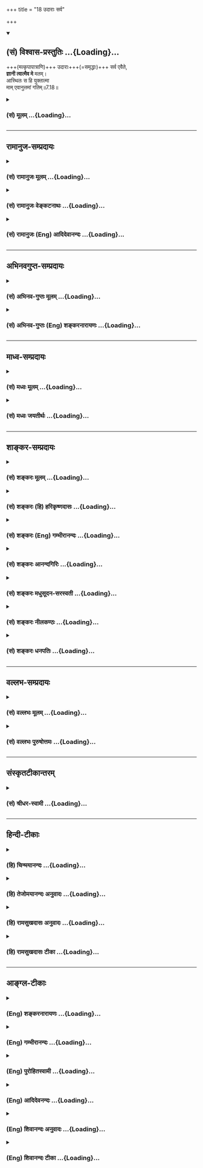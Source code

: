 +++
title = "18 उदाराः सर्व"

+++
<div class="js_include" newlevelforh1="2" title="(सं) विश्वास-प्रस्तुतिः" unfilled url="/purANam_vaiShNavam/mahAbhAratam/06-bhIShma-parva/03-bhagavad-gItA-parva/saMskRtam/vishvAsa-prastutiH/07_jnAna-vijnAna-yogaH/18_udArAH_sarva.md">
<details open><summary><h2>(सं) विश्वास-प्रस्तुतिः ...{Loading}...</h2></summary>

+++(मत्कृपापात्राणि)+++ उदाराः+++(=समृद्धाः)+++ सर्व एवैते,  
**ज्ञानी त्वात्मैव मे** मतम्।  
आस्थितः स हि युक्तात्मा  
माम् एवानुत्तमां गतिम्॥7.18॥
</details>
</div>
<div class="js_include collapsed" newlevelforh1="3" title="(सं) मूलम्" unfilled url="/purANam_vaiShNavam/mahAbhAratam/06-bhIShma-parva/03-bhagavad-gItA-parva/saMskRtam/mUlam/07_jnAna-vijnAna-yogaH/18_udArAH_sarva.md">
<details><summary><h3>(सं) मूलम् ...{Loading}...</h3></summary>

उदाराः सर्व एवैते ज्ञानी त्वात्मैव मे मतम्।  
आस्थितः स हि युक्तात्मा मामेवानुत्तमां गतिम्।।7.18।।
</details>
</div>


_________________
## रामानुज-सम्प्रदायः
<div class="js_include collapsed" newlevelforh1="3" title="(सं) रामानुजः मूलम्" unfilled url="/purANam_vaiShNavam/mahAbhAratam/06-bhIShma-parva/03-bhagavad-gItA-parva/saMskRtam/rAmAnujaH/mUlam/07_jnAna-vijnAna-yogaH/18_udArAH_sarva.md">
<details><summary><h3>(सं) रामानुजः मूलम् ...{Loading}...</h3></summary>

।।7.18।।**सर्वे एव एते** माम् एव उपासते इति **उदाराः** वदान्याः ये मत्तो
यत् किञ्चिद् अपि गृह्णन्ति ते हि मम सर्वस्वदायिनः। **ज्ञानी तु आत्मा एव
मे मतं** तदायत्तात्मधारणः अहम् इति मन्ये। कस्माद् एवं यस्माद् अयं मया
विना आत्मधारणासंभावनया **माम् एव** अनुत्तमं प्राप्यम् आस्थितः अतः तेन
विना मम अपि आत्मधारणं न संभवति ततो मम अपि आत्मा **हि सः। न
अल्पसंख्यासंख्यातानां पुण्यजन्मनां फलम् इदं
यन्मच्छेषतैकरसात्मयाथात्म्यज्ञानपूर्वकं मत्प्रपदनम् अपि तु**

</details>
</div>
<div class="js_include collapsed" newlevelforh1="3" title="(सं) रामानुजः वेङ्कटनाथः" unfilled url="/purANam_vaiShNavam/mahAbhAratam/06-bhIShma-parva/03-bhagavad-gItA-parva/saMskRtam/rAmAnujaH/venkaTanAthaH/07_jnAna-vijnAna-yogaH/18_udArAH_sarva.md">
<details><summary><h3>(सं) रामानुजः वेङ्कटनाथः ...{Loading}...</h3></summary>

  
  
।।7.18।। तेषाम् 7।17 इति श्लोकस्यार्थ एवउदाराः इत्यनेनापि दृढीक्रियते।
ज्ञानिनोऽत्यर्थप्रियत्ववचनादन्येषामपि किञ्चित्प्रियत्वं फलितम्
तदेवउदाराः सर्वे इति पादेन विशदीकृतम्। तदेकोपायत्वस्य
साधारण्यंमामेवोपासत इत्यनेन दर्शितम्। उदारशब्दस्यात्र
मन्दप्रयोजनोत्कर्षमात्रपरत्वव्युदासाय प्रसिद्ध्यनुरोधेनाह वदान्या इति।
अर्थित्वेनावस्थितानां कथं वदान्यत्वं इत्यत्राह ये मत्त इति।
सकलफलप्रदत्वलक्षणं परमौदार्यमेव हि मम सर्वस्वम् तच्च
प्रतिग्रहीतृसापेक्षं तदभावे कथं स्यादित्युक्तं भवति। मतम् इति
नपुंसकत्वान्न ज्ञानीत्यनेनान्वयःमतः इति परोक्तपाठस्त्वप्रसिद्धः
तस्मादितिशब्दोऽध्याहृतः। अयमर्थः त्रय्यन्तसिद्धान्तो भवतु वा मा वा
कृष्णसिद्धान्तस्त्वयमिति भावः। आत्मशब्दस्यात्र बहुप्रमाणविरुद्धत्वान्न
तादात्म्यादिविषयत्वम् तथा सति व्यतिरेकनिर्देशबाधश्च। अतस्तदभिप्रेतमाह
तदायत्तेति। शरीरं प्रति धारको ह्यात्मा। प्रियत्वातिशयप्रतिपादनाय
सावधारणोऽयमात्मत्वारोपः। अस्मिन्नभिमानमात्रसारे भवत्सिद्धान्ते किं
प्रमाणमभिमतं इत्याकाङ्क्षायाम्आस्थितः इत्यादिकमुच्यत इत्याह
कस्मादेवमिति। हिर्हेतौ। युक्तात्मा इत्याशंसायां क्तः
परमात्मयोगाशंसाविशिष्ट एव आत्मा यस्य सोऽत्र युक्तात्मा
तदेतदभिप्रेत्योक्तं मया विनाऽऽत्मधारणासम्भावनयेति। मदनुसन्धानाभावे सति
अर्थान्तरानुसन्धानप्रवृत्तेरसमर्थस्वभावतयेत्यर्थः। मामेवेति
अयुक्तदशायामसत्त्वमेव हि स्यादिति भावः। मामेव उपायभूतमेव न तु
फलान्तरलवमित्यर्थः। प्राप्यमिति गतिशब्दोऽत्र गन्तव्यपरः। अस्त्वेवं
तदायत्तधारणो यथाप्रमाणं ज्ञानी ततः किमायातं भगवतस्तदायत्तधारणत्वस्य
इत्यत्राहअतस्तेन विनेति। सहृदयानां मदभिप्रायविदां
चैतद्व्यक्तमित्यभिप्रायः। तथा हिन तस्यान्यः प्रियतरः
प्रतिबुद्धैर्महात्मभिः। विद्यते त्रिषु लोकेषु ततोऽस्म्येकान्तितां गतः।
नारदैतद्धि ते सत्यं वचनं समुदाहृतम्। नास्य भक्तैः प्रियतरो लोके कश्चन
विद्यते इति। ततो ममात्मा हि स इति आधारत्वादिविशेषो ह्यात्मलक्षणमिति भावः।
ऐश्वर्यादिकामाः सर्व एव मत्स्वरूपस्यातिशयहेतवः। ज्ञानी तु मम
स्वरूपसत्ताहेतुरिति स्वभक्तस्तुतिपरः श्लोकः।  
  

</details>
</div>
<div class="js_include collapsed" newlevelforh1="3" title="(सं) रामानुजः (Eng) आदिदेवानन्दः" unfilled url="/purANam_vaiShNavam/mahAbhAratam/06-bhIShma-parva/03-bhagavad-gItA-parva/saMskRtam/rAmAnujaH/english/AdidevAnandaH/07_jnAna-vijnAna-yogaH/18_udArAH_sarva.md">
<details><summary><h3>(सं) रामानुजः (Eng) आदिदेवानन्दः ...{Loading}...</h3></summary>

7.18 Because they worship Me alone, all these are generous i.e.,
benefactors. For, those who receive from Me anything, however small they are, I consider them as contributing everything to Me (and thus as benefactors). But I deem the man of knowledge to be My very self. I consider Myself as depending on him for My support. Why is it so;
Because this person considers Me to be the highest and finds it impossible to support himself without Me; I also find it impossible to be without him. Thus, verily, he is My self. The attainment of this state of mind reires innumerable auspicious births. It is attained after gaining the knowledge of the real nature of the self and the self feels that Its happiness consists in being a dependant (Sesa) of Myself.

</details>
</div>


_________________
## अभिनवगुप्त-सम्प्रदायः
<div class="js_include collapsed" newlevelforh1="3" title="(सं) अभिनव-गुप्तः मूलम्" unfilled url="/purANam_vaiShNavam/mahAbhAratam/06-bhIShma-parva/03-bhagavad-gItA-parva/saMskRtam/abhinava-guptaH/mUlam/07_jnAna-vijnAna-yogaH/18_udArAH_sarva.md">
<details><summary><h3>(सं) अभिनव-गुप्तः मूलम् ...{Loading}...</h3></summary>

।।7.16 7.19।। चतुर्विधा इत्यादि सुदुर्लभ इत्यन्तम्। ये तु मां भजन्ते ते
सुकृतिनः। ते च चत्वारः। सर्वे चैते उदाराः। यतः अन्ये कृपणबुद्धयः
आर्त्तिनिवारणम् अर्थादि च तुल्यपाणिपादोदरशरीरसत्त्वेभ्योऽधिकतरं वा
आत्मन्यूनेभ्यो मार्गयन्ते। ज्ञान्यपेक्षया तु ते न्यूनसत्त्वाः यतः तेषां
तावत्यपि भेदोऽस्ति भगवतः इदमहमभिलष्यामि इति भेदस्य स्फुटप्रतिभासात्।
ज्ञानी तु मामेवाभेदतया अवलम्बते इति +++(S omits इति)+++ ततोऽहमभिन्न एव। तस्य च
अहमेव प्रियः न तु फलम्। अत एव स वासुदेव एव सर्वम् इत्येव +++(S वासुदेवः
सर्वमेवम्)+++ दृढप्रतिपत्तिपवित्रीकृतहृदयः।

</details>
</div>
<div class="js_include collapsed" newlevelforh1="3" title="(सं) अभिनव-गुप्तः (Eng) शङ्करनारायणः" unfilled url="/purANam_vaiShNavam/mahAbhAratam/06-bhIShma-parva/03-bhagavad-gItA-parva/saMskRtam/abhinava-guptaH/english/shankaranArAyaNaH/07_jnAna-vijnAna-yogaH/18_udArAH_sarva.md">
<details><summary><h3>(सं) अभिनव-गुप्तः (Eng) शङ्करनारायणः ...{Loading}...</h3></summary>

7.18 See Comment under 7.19

</details>
</div>


_________________
## माध्व-सम्प्रदायः
<div class="js_include collapsed" newlevelforh1="3" title="(सं) मध्वः मूलम्" unfilled url="/purANam_vaiShNavam/mahAbhAratam/06-bhIShma-parva/03-bhagavad-gItA-parva/saMskRtam/madhvaH/mUlam/07_jnAna-vijnAna-yogaH/18_udArAH_sarva.md">
<details><summary><h3>(सं) मध्वः मूलम् ...{Loading}...</h3></summary>

।।7.18।। Sri Madhvacharya did not comment on this sloka.

</details>
</div>
<div class="js_include collapsed" newlevelforh1="3" title="(सं) मध्वः जयतीर्थः" unfilled url="/purANam_vaiShNavam/mahAbhAratam/06-bhIShma-parva/03-bhagavad-gItA-parva/saMskRtam/madhvaH/jayatIrthaH/07_jnAna-vijnAna-yogaH/18_udArAH_sarva.md">
<details><summary><h3>(सं) मध्वः जयतीर्थः ...{Loading}...</h3></summary>

।।7.18।। Sri Jayatirtha did not comment on this sloka.

</details>
</div>


_________________
## शाङ्कर-सम्प्रदायः
<div class="js_include collapsed" newlevelforh1="3" title="(सं) शङ्करः मूलम्" unfilled url="/purANam_vaiShNavam/mahAbhAratam/06-bhIShma-parva/03-bhagavad-gItA-parva/saMskRtam/shankaraH/mUlam/07_jnAna-vijnAna-yogaH/18_udArAH_sarva.md">
<details><summary><h3>(सं) शङ्करः मूलम् ...{Loading}...</h3></summary>

।।7.18।। **उदाराः** उत्कृष्टाः **सर्व एव एते** त्रयोऽपि मम प्रिया
एवेत्यर्थः। न हि कश्चित् मद्भक्तः मम वासुदेवस्य अप्रियः भवति। ज्ञानी तु
अत्यर्थं प्रियो भवतीति विशेषः। तत् कस्मात् इत्यत आह **ज्ञानी तु आत्मैव**
न अन्यो मत्तः इति **मे** मम **मतं** निश्चयः। **आस्थितः** आरोढुं
प्रवृत्तः **सः** ज्ञानी **हि** यस्मात् अहमेव भगवान् वासुदेवः न
अन्योऽस्मि इत्येवं **युक्तात्मा** समाहितचित्तः सन् **मामेव** परं ब्रह्म
गन्तव्यम् **अनुत्तमां गतिं** गन्तुं प्रवृत्त इत्यर्थः।। ज्ञानी पुनरपि
स्तूयते

</details>
</div>
<div class="js_include collapsed" newlevelforh1="3" title="(सं) शङ्करः (हि) हरिकृष्णदासः" unfilled url="/purANam_vaiShNavam/mahAbhAratam/06-bhIShma-parva/03-bhagavad-gItA-parva/saMskRtam/shankaraH/hindI/harikRShNadAsaH/07_jnAna-vijnAna-yogaH/18_udArAH_sarva.md">
<details><summary><h3>(सं) शङ्करः (हि) हरिकृष्णदासः ...{Loading}...</h3></summary>

।।7.18।। तो फिर क्या आर्त आदि तीन प्रकारके भक्त आप वासुदेवके प्रिय नहीं
हैं यह बात नहीं तो क्या बात है  
  
ये सभी भक्त उदार हैं श्रेष्ठ हैं। अर्थात् वे तीनों भी मेरे प्रिय ही हैं।
क्योंकि मुझ वासुदेवको अपना कोई भी भक्त अप्रिय नहीं होता परंतु ज्ञानी
मुझे अत्यन्त प्रिय होता है इतनी विशेषता है। ऐसा क्यों है सो कहते हैं
ज्ञानी तो मेरा स्वरूप ही है वह मुझसे अन्य नहीं है यह मेरा निश्चय है
क्योंकि वह योगारूढ़ होनेके लिये प्रवृत्त हुआ ज्ञानी स्वयं मैं ही भगवान्
वासुदेव हूँ दूसरा नहीं ऐसा युक्तात्मा समाहितचित्त होकर मुझ परम
प्राप्तव्य गतिस्वरूप परब्रह्ममें ही आनेके लिये प्रवृत्त है।

</details>
</div>
<div class="js_include collapsed" newlevelforh1="3" title="(सं) शङ्करः (Eng) गम्भीरानन्दः" unfilled url="/purANam_vaiShNavam/mahAbhAratam/06-bhIShma-parva/03-bhagavad-gItA-parva/saMskRtam/shankaraH/english/gambhIrAnandaH/07_jnAna-vijnAna-yogaH/18_udArAH_sarva.md">
<details><summary><h3>(सं) शङ्करः (Eng) गम्भीरानन्दः ...{Loading}...</h3></summary>

7.18 Sarve, ete, all of these three, without exception; are eva, indeed,
udarah, noble, i.e.; they are verily dear to Me. For, no devotee of Mine
can become disagreeable to Me who am Vasudeva. But the man of Knowledge
becomes very much dear. This is the difference. Why is this so; In
answer the Lord says: Tu but; jnani, the man of Knowledge; is atma eva,
the very Self, not different from Me. This is me, My; matam, opinion,
conviction. Hi, for; yuktatma, with a steadfast mind-having his mind
absorbed in the idea, 'I am verily Vasudeva, the Lord, and none else',
that man of Knowledge asthitah, is set on the path leading to, he is
engaged in ascending to, going to; mam eva, Me alone, to the supreme
Brahman; who am the anuttamam gatim, super-excellent Goal to be reached.
The man of Knowledge is being eulogized again:

</details>
</div>
<div class="js_include collapsed" newlevelforh1="3" title="(सं) शङ्करः आनन्दगिरिः" unfilled url="/purANam_vaiShNavam/mahAbhAratam/06-bhIShma-parva/03-bhagavad-gItA-parva/saMskRtam/shankaraH/AnandagiriH/07_jnAna-vijnAna-yogaH/18_udArAH_sarva.md">
<details><summary><h3>(सं) शङ्करः आनन्दगिरिः ...{Loading}...</h3></summary>

।।7.18।। ज्ञानी चेदत्यर्थमीश्वरस्य प्रियो भवति तर्हि
विशेषणसामर्थ्यादितरेषामप्रियत्वं प्राप्तमिति शङ्कते **न तर्हीति।** तेषां
भगवन्तं प्रति प्रियत्वमत्र विवक्षितमित्याह **नेति।** अत्यर्थमिति
विशेषणस्य तर्हि किं प्रयोजनमिति पृच्छति **किं तर्हीति।** सर्वेषां
भगवदभिमुखत्वादुत्कर्षेऽपि ज्ञानिनि तदतिरेकमङ्गीकृत्य विशेषणमित्याह
**उदारा इति।** किं तत्र प्रमाणमित्याशङ्क्येश्वरज्ञानमित्याह **मे
मतमिति।** ज्ञानी त्वात्मैवेत्यत्र हेतुमाह **आस्थित इति।** सर्वशब्दस्य
ज्ञानिव्यतिरिक्तविषयत्वमाह **त्रयोऽपीति।** ज्ञानिव्यतिरिक्तानां
भगवदभिमुखत्वेऽपि ज्ञानाभावापराधान्न भगवत्प्रीतिविषयतेत्याशङ्क्याह
**नहीति।** कस्तर्हि ज्ञानवति विशेषस्तत्राह **ज्ञानी त्विति।** तमेव
विशेषं प्रश्नपूर्वकं प्रकटयति **तत्कस्मादित्यादिना।** सर्वमात्मानं
पश्यतोऽपि तस्य तव कथं यथोक्तो निश्चयः स्यादित्याशङ्क्यास्थित
इत्येतद्व्याकरोति **आरोढुमिति।** आरोहे हेतुं सूचयति **स ज्ञानीति।**
आरोढुं प्रवृत्तत्वमेव स्फुटयति **मामेवेति।**

</details>
</div>
<div class="js_include collapsed" newlevelforh1="3" title="(सं) शङ्करः मधुसूदन-सरस्वती" unfilled url="/purANam_vaiShNavam/mahAbhAratam/06-bhIShma-parva/03-bhagavad-gItA-parva/saMskRtam/shankaraH/madhusUdana-sarasvatI/07_jnAna-vijnAna-yogaH/18_udArAH_sarva.md">
<details><summary><h3>(सं) शङ्करः मधुसूदन-सरस्वती ...{Loading}...</h3></summary>

।।7.18।। तत्किमार्तादयस्तव न प्रियाः न अत्यर्थमिति विशेषणादित्याह एते
आर्तादयः सकामा अपि मद्भक्ताः सर्वे त्रयोऽप्युदारा एव उत्कृष्टा एव
पूर्वजन्मार्जितानेकसुकृतराशित्वात्। अन्यथा हि मां न भजेयुरेव। आर्तस्य
जिज्ञासोरर्थार्थिनश्च मद्विमुखस्य क्षुद्रदेवताभक्तस्यापि बहुलमुपलम्भात्।
अतो मम प्रिया एव ते। नहि ज्ञानवानज्ञो वा कश्चिदपि भक्तो ममाप्रियो भवति
किंतु यस्य यादृशी मयि प्रीतिर्ममापि तत्र तादृशी प्रीतिरिति
स्वभावसिद्धमेवैतत्। तत्र सकामानां त्रयाणां काम्यमानमपि प्रियमहमपि
प्रियः। ज्ञानिनस्तु प्रियान्तरशून्यस्याहमेव निरतिशयप्रीतिविषयः। अतः
सोऽपि मम निरतिशयप्रीतिविषय इति विशेषः। अन्यथा हि मम कृतज्ञता न स्यात्
कृतघ्नता च स्यात्। अतएवात्यर्थमिति विशेषणमुपात्तं प्राक्। तथा हियदेव
विद्यया करोति श्रद्धयोपनिषदा तदेव वीर्यवत्तरं भवति इत्यत्र तरबर्थस्य
विवक्षितत्वाद्विद्यादिव्यतिरेकेण कृतमपि कर्म वीर्यवद्भवत्येव तथात्यर्थं
ज्ञानी भक्तो मम प्रिय इत्युक्तेर्योज्ञानव्यतिरेकेण भक्तः सोऽपि प्रिय इति
पर्यवस्यत्येव अत्यर्थमिति विशेषणस्य विवक्षितत्वात्। उक्तंहिये यथा मां
प्रपद्यन्ते तांस्तथैव भजाम्यहम् इति। अतो मामात्मत्वेन ज्ञानवाञ्ज्ञानी
आत्मैव न मत्तो भिन्नः किं त्वहमेव स इति मम मतं निश्चयः। तुशब्दः
सकामभेददर्शित्रितयापेक्षया निष्कामत्वभेदादर्शित्वविशेषद्योतनार्थः। हि
यस्मात्स ज्ञानी युक्तात्मा सदा मयि समाहितचित्तः सन् मां
भगवन्तमनन्तमानन्दघनमात्मानमेवानुत्तमां सर्वोत्कृष्टां गतिं गन्तव्यं परमं
फलमास्थितोऽङ्गीकृतवान् नतु मद्भिन्नं किमपि फलं स मन्यत इत्यर्थः।

</details>
</div>
<div class="js_include collapsed" newlevelforh1="3" title="(सं) शङ्करः नीलकण्ठः" unfilled url="/purANam_vaiShNavam/mahAbhAratam/06-bhIShma-parva/03-bhagavad-gItA-parva/saMskRtam/shankaraH/nIlakaNThaH/07_jnAna-vijnAna-yogaH/18_udArAH_sarva.md">
<details><summary><h3>(सं) शङ्करः नीलकण्ठः ...{Loading}...</h3></summary>

।।7.18।।**उदारा इति।** सर्वेऽप्येते उदारा उत्कृष्टा एव। ज्ञानी तु
ममात्मैवेति मम मतं निश्चितम्। हि यतः स युक्तात्मा अहमेव भगवान्वासुदेव
इत्यभेदेन मयि समाहितचित्तो मामेवानुत्तमां श्रेष्ठां गतिमास्थितो नतु
मत्तोऽन्यदारोग्यादिकं कामयमानो मद्भक्तिं करोति। किंतर्हि
मत्प्राप्त्यर्थमेव मां भजत इत्यर्थः।

</details>
</div>
<div class="js_include collapsed" newlevelforh1="3" title="(सं) शङ्करः धनपतिः" unfilled url="/purANam_vaiShNavam/mahAbhAratam/06-bhIShma-parva/03-bhagavad-gItA-parva/saMskRtam/shankaraH/dhanapatiH/07_jnAna-vijnAna-yogaH/18_udArAH_sarva.md">
<details><summary><h3>(सं) शङ्करः धनपतिः ...{Loading}...</h3></summary>

।।7.18।। तर्हि किमार्तादयस्तवाप्रियाः न आत्मत्वेनात्यर्थमिति
विशेषणादित्याह उदारा इति। उदाराः सर्व एते त्रयोऽप्यन्यभ्य आर्तादिभ्यः।
आर्त्यादिनिवृत्त्यर्थमितरदेवतादिभक्तेभ्य उत्कृष्टाः मम प्रिया
एवेत्यर्थः। नहि कश्चिदार्तो वा जिज्ञासुर्वाऽर्थार्थी आर्तादिभ्यः।
आर्त्यादिनिवृत्त्यर्थमितरदेवतादिभक्तेभ्य उत्कृष्टाः मम प्रिया
एवेत्यर्थः। नहि कश्चिदार्थो वा जिज्ञासुर्वाऽर्थार्थी वा मद्भक्तो मम
वासुदेवस्याप्रियो भवति। परंतुये यथा मां प्रपद्यन्ते तांस्तथैव भजाभ्यहम्
इत्युक्तत्वात् यो यदर्थ मां भजति तमहमपि तत्फलदानेन भजामि। यस्तु निष्कामी
प्रेमातिशयेन मां भजति तमहमपि तथैव भजाम्यतो ज्ञानी इत्यर्थं प्रियो भवतीति
विशेषः। तत्कुत इति तत्राह। ज्ञानी तु ममात्मैव नान्यो यत इति मे मतं
निश्चयः। ब्रह्म वेद ब्रह्मैव भवति इति श्रुतेः। तुशब्दस्तेभ्यो
विशेषद्योतनार्थः। ज्ञानी त्वात्मैवेत्यत्र हेतुमाह आस्थित इति। हि
यस्मात्स ज्ञानी अहमेव भगवान्वासुदेवो नान्योऽहमस्मीत्येवं युक्तः समाहित
आत्मा चित्तं यस्य सः मामेव परं ब्रह्मानुत्तमां गतिं निरतिशयं गन्तव्यं
गन्तुं प्रवृत्त इत्यर्थः।

</details>
</div>


_________________
## वल्लभ-सम्प्रदायः
<div class="js_include collapsed" newlevelforh1="3" title="(सं) वल्लभः मूलम्" unfilled url="/purANam_vaiShNavam/mahAbhAratam/06-bhIShma-parva/03-bhagavad-gItA-parva/saMskRtam/vallabhaH/mUlam/07_jnAna-vijnAna-yogaH/18_udArAH_sarva.md">
<details><summary><h3>(सं) वल्लभः मूलम् ...{Loading}...</h3></summary>

।।7.18।। तर्हि किमितरे त्वद्भक्तास्त्रिविधाः संसृताः इति नहि नहीत्याह
उदाराः सर्व इति। एते मद्भक्ताः सर्व एवोदारा देवान्तरोपासकेभ्यो महान्तो
वदान्याश्च मत्तो यत्किञ्चित् गृह्णन्ति मम सर्वसमर्पकाः प्रथमं अन्यथा
फलसिद्धिर्न स्यात्। परं व्यावहारिकरीत्या तद्भजनं प्राकृतमिति न तत्र
प्रियत्वमुक्तम्। संसृतिरपि प्राकृतानामिव न भविष्यति यथा कथञ्चिद्भजनात्।
उक्तं च भागवते 1।5।17त्यक्त्वा स्वधम चरणाम्बुजं इत्युपक्रम्ययत्र क्व
वाऽभद्रमभूदमुष्य किं को वाऽर्थ आप्तो भजतां स्वधर्मतः इत्यादिनाकामं
क्रोधं भयंस्नेहमैक्यं सौहृदमेव च। नित्यं हरौ विदधते यान्ति तन्मयतां हि
ते भाग.10।29।15 इति चान्ते तन्मयत्वफलमननादुदारास्ते।
यथाकथञ्चित्कार्यापेक्षयापि भगवत्सम्बन्धिभावे प्रवृत्तिरुचिततरेति
सङ्क्षेपः। मम महिमतत्त्वज्ञानी पुनरात्मैवेति मे मतम्। ब्रह्मवादानुरोधि
भगवन्मतं वा आस्थितः आश्रितः मामेवानुत्तमां गतिं मुक्तिं फलभूतामास्थितश्च
मे मतः। तत्रात्मत्वं मन्ये। तदधीन इत्यर्थसिद्धम्। तत उत्तमः।

</details>
</div>
<div class="js_include collapsed" newlevelforh1="3" title="(सं) वल्लभः पुरुषोत्तमः" unfilled url="/purANam_vaiShNavam/mahAbhAratam/06-bhIShma-parva/03-bhagavad-gItA-parva/saMskRtam/vallabhaH/puruShottamaH/07_jnAna-vijnAna-yogaH/18_udArAH_sarva.md">
<details><summary><h3>(सं) वल्लभः पुरुषोत्तमः ...{Loading}...</h3></summary>

  
  
।।7.18।। नन्वेषु चतुर्विधेषु ज्ञानी उत्तम उक्तस्ततोऽपि भक्तस्तदा
पूर्वोक्तानां किं फलं इत्यपेक्षायामाह उदारा इति। एते सर्व एव
स्वार्थपरित्यागेन मदर्थधर्मादित्रयभजनकर्त्तारः उदाराः मोक्षाधिकारिणः। तु
पुनः ज्ञानी आत्मैव मदात्मक एव मुक्त एवेत्यर्थ इति मे मतम्। हीति
निश्चयेन। अनन्यमनसा सर्वत्यागेन अनुत्तमां न विद्यते उत्तमा
यस्यास्तादृशीं गतिं प्राप्य स्थानं ज्ञात्वा मामेवास्थितः स युक्तात्मा
मत्संयोगयुक्तो दास्यादिभावेनेत्यर्थः। स उत्तम इति भावः।  
  

</details>
</div>


_________________
## संस्कृतटीकान्तरम्
<div class="js_include collapsed" newlevelforh1="3" title="(सं) श्रीधर-स्वामी" unfilled url="/purANam_vaiShNavam/mahAbhAratam/06-bhIShma-parva/03-bhagavad-gItA-parva/saMskRtam/shrIdhara-svAmI/07_jnAna-vijnAna-yogaH/18_udArAH_sarva.md">
<details><summary><h3>(सं) श्रीधर-स्वामी ...{Loading}...</h3></summary>

।।7.18।। तर्हि किमितरे त्रयस्त्वद्भक्ताः संसरन्ति नहि नहीत्याह **उदारा
इति।** सर्वेऽप्येत उदारा महान्तः। मोक्षभाज एवेत्यर्थः। ज्ञानी
पुरात्मैवेति मे मतं निश्चयः। हि यस्मात् स ज्ञानी युक्तात्मा मदेकचित्तः
सन् न विद्यत उत्तमा यस्यास्तामनुत्तमां सर्वोत्तमां गतिं मामेवास्थित
आश्रितवान्। मद्व्यतिरिक्तमन्यत्फलं न मन्यत इत्यर्थः।

</details>
</div>


_________________
## हिन्दी-टीकाः
<div class="js_include collapsed" newlevelforh1="3" title="(हि) चिन्मयानन्दः" unfilled url="/purANam_vaiShNavam/mahAbhAratam/06-bhIShma-parva/03-bhagavad-gItA-parva/hindI/chinmayAnandaH/07_jnAna-vijnAna-yogaH/18_udArAH_sarva.md">
<details><summary><h3>(हि) चिन्मयानन्दः ...{Loading}...</h3></summary>

।।7.18।। विशाल हृदय के भक्तानुग्रहकारक भगवान् श्रीकृष्ण यहाँ स्पष्ट कहते
हैं कि जो कोई भी भक्त मेरी भक्ति करता है वह अन्य जनों की अपेक्षा
उत्कृष्ट ही है फिर चाहे वह अपने कष्ट निवारणार्थ मेरा भक्त हो अथवा वह
अर्थार्थी हो। किसानकिसी प्रकार से वह मुझ अनन्तस्वरूप की ओर ही अग्रसर हो
रहा होता है। अत वह उत्कृष्ट है। तथापि इन चतुर्विध भक्तों में ज्ञानी तो
मेरी आत्मा ही है। हम सब जानते हैं कि किसी मन्त्री का मित्र होना और स्वयं
ही मन्त्री बनना इन दोनों में बहुत अन्तर है। इसमें कोई सन्देह नहीं कि
मन्त्री की मित्रता प्राप्त होने मात्र से भी मनुष्य को समाज में एक विशेष
प्रभावपूर्ण स्थान प्राप्त होता है परन्तु मन्त्री पद की समस्त गरिमा एवं
अधिकार तो स्वयं मन्त्री बनने पर ही प्राप्त होते हैं। इसी प्रकार किसी फल
विशेष के लिए ईश्वर की आराधना करना उसका आह्वान करना निश्चय ही एक दैवी गुण
है किन्तु ज्ञानी पुरुष निष्काम होकर मन और बुद्धि के अतीत अपने
परमात्मस्वरूप को पहचान कर परिच्छिन्न अहंकार को ही समाप्त कर देता है और
परमात्मा के साथ वह एकत्वभाव को प्राप्त हो जाता है। तत्पश्चात् ऐसा ज्ञानी
पुरुष सदा आत्मस्वरूप में ही स्थित होता है। इसलिए अन्य भक्तों की तुलना
में ज्ञानी पुरुष श्रेष्ठ है यह श्रीकृष्ण का मत है।

</details>
</div>
<div class="js_include collapsed" newlevelforh1="3" title="(हि) तेजोमयानन्दः अनुवादः" unfilled url="/purANam_vaiShNavam/mahAbhAratam/06-bhIShma-parva/03-bhagavad-gItA-parva/hindI/tejomayAnandaH/anuvAdaH/07_jnAna-vijnAna-yogaH/18_udArAH_sarva.md">
<details><summary><h3>(हि) तेजोमयानन्दः अनुवादः ...{Loading}...</h3></summary>

।।7.18।। (यद्यपि) ये सब उत्कृष्ट हैं, परन्तु ज्ञानी तो मेरा स्वरूप ही है
ऐसा मेरा मत है, क्योंकि वह स्थिर बुद्धि ज्ञानी अति उत्तम गतिस्वरूप
मुझमें अच्छी प्रकार स्थित है।।

</details>
</div>
<div class="js_include collapsed" newlevelforh1="3" title="(हि) रामसुखदासः अनुवादः" unfilled url="/purANam_vaiShNavam/mahAbhAratam/06-bhIShma-parva/03-bhagavad-gItA-parva/hindI/rAmasukhadAsaH/anuvAdaH/07_jnAna-vijnAna-yogaH/18_udArAH_sarva.md">
<details><summary><h3>(हि) रामसुखदासः अनुवादः ...{Loading}...</h3></summary>

।।7.18।। पहले कहे हुए सब-के-सब भक्त बड़े उदार (श्रेष्ठ भाववाले) हैं।
परन्तु ज्ञानी (प्रेमी) तो मेरा स्वरूप ही है -- ऐसा मेरा मत है। कारण कि
वह युक्तात्मा है और जिससे श्रेष्ठ दूसरी कोई गति नहीं है, ऐसे मेरेमें ही
दृढ़ आस्थावाला है।

</details>
</div>
<div class="js_include collapsed" newlevelforh1="3" title="(हि) रामसुखदासः टीका" unfilled url="/purANam_vaiShNavam/mahAbhAratam/06-bhIShma-parva/03-bhagavad-gItA-parva/hindI/rAmasukhadAsaH/TIkA/07_jnAna-vijnAna-yogaH/18_udArAH_sarva.md">
<details><summary><h3>(हि) रामसुखदासः टीका ...{Loading}...</h3></summary>

।।7.18।।***व्याख्या--*उदाराः सर्व एवैते** ये सब-के-सब भक्त उदार हैं,
श्रेष्ठ भाववाले हैं। भगवान्ने यहाँ जो **'उदाराः'**शब्दका प्रयोग किया है,
उसमें कई विचित्र भाव हैं; जैसे-- (1) चौथे अध्यायके ग्यारहवें श्लोकमें
भगवान्ने कहा है कि 'भक्त जिस प्रकार मेरे शरण होते हैं, उसी प्रकार मैं
उनका भजन करता हूँ। ' भक्त भगवान्को चाहते हैं और भगवान् भक्तको चाहते हैं।
परन्तु इन दोनोंमें पहले भक्तने ही सम्बन्ध जोड़ा है और जो पहले सम्बन्ध
जोड़ता है, वह उदार होता है। तात्पर्य यह है कि भगवान् सम्बन्ध जोड़ें या न
जोड़ें, इसकी भक्त परवाह नहीं करता। वह तो अपनी तरफसे पहले सम्बन्ध जोड़ता
है और अपनेको समर्पित करता है। इसलिये वह उदार है।  
  
(2) देवताओंके भक्त सकामभावसे विधिपूर्वक यज्ञ दान, तप आदि कर्म करते हैं
तो देवताओंको उनकी कामनाके अनुसार वह चीज देनी ही पड़ती है; क्योंकि
देवतालोग उनका हित-अहित नहीं देखते। परन्तु भगवान्का भक्त अगर भगवान्से कोई
चीज माँगता है तो भगवान् अगर उचित समझें तो वह चीज दे देते हैं अर्थात्
देनेसे उसकी भक्ति बढ़ती हो, तो दे देते हैं और भक्ति न बढ़ती हो संसारमें
फँसावट होती हो तो नहीं देते। कारण कि भगवान् परम पिता हैं और परम हितैषी
हैं। तात्पर्य यह हुआ कि अपनी कामनाकी पूर्ति हो अथवा न हो, तो भी वे
भगवान्का ही भजन करते हैं, भगवान्के भजनको नहीं छोड़ते--यह उनकी उदारता ही
है।  
  
(3) संसारके भोग और रुपये-पैसे प्रत्यक्ष सुखदायी दीखते हैं और भगवान्के
भजनमें प्रत्यक्ष जल्दी सुख नहीं दीखता, फिर भी संसारके प्रत्यक्ष सुखको
छोड़कर अर्थात् भोग भोगने और संग्रह करनेकी लालसाको छोड़कर भगवान्का भजन
करते हैं, यह उनकी उदारता ही है।  
  
(4) भगवान्के दरबारमें माँगनेवालोंको भी उदार कहा जाता है--**यहि दरबार
दीनको आदर रीति सदा चलि आई।** (विनयपत्रिका 165। 5) अर्थात् कोई कुछ माँगता
है, कोई धन चाहता है, कोई दुःख दूर करना चाहता है--ऐसे माँगनेवाले भक्तोंको
भी भगवान् उदार कहते हैं, यह भगवान्की विशेष उदारता ही है।  
  
(5) भक्तोंका लौकिक-पारलौकिक कामनापूर्तिके लिये अन्यकी तरफ किञ्चिन्मात्र
भी भाव नहीं जाता। वे केवल भगवान्से ही कामनापूर्ति चाहते हैं। भक्तोंका यह
अनन्यभाव ही उनकी उदारता है।**'ज्ञानी त्वात्मैव मे मतम्'** यहाँ
**'तु'**पदसे ज्ञानी अर्थात् प्रेमी भक्तकी विलक्षणता बतायी है कि दूसरे
भक्त तो उदार हैं ही, पर ज्ञानीको उदार क्या कहें, वह तो मेरा स्वरूप ही
है। स्वरूपमें किसी निमित्तसे, किसी कारणविशेषसे प्रियता नहीं होती,
प्रत्युत अपना स्वरूप होनेसे स्वतः-स्वाभाविक प्रियता होती है। प्रेममें
प्रेमी अपने-आपको प्रेमास्पदपर न्योछावर कर देता है अर्थात् प्रेमी अपनी
सत्ता अलग नहीं मानता। ऐसे ही प्रेमास्पद भी स्वयं प्रेमीपर न्योछावर हो
जाते हैं। उनको इस प्रेमाद्वैतकी विलक्षण अनुभूति होती है। ज्ञानमार्गका जो
अद्वैतभाव है, वह नित्य-निरन्तर अखण्डरूपसे शान्त, सम रहता है। परन्तु
प्रेमका जो अद्वैतभाव है, वह एक-दूसरेकी अभिन्नताका अनुभव कराता हुआ
प्रतिक्षण वर्धमान रहता है। प्रेमका अद्वैतभाव एक होते हुए भी दो हैं और दो
होते हुए भी एक है। इसलिये प्रेम-तत्त्व अनिर्वचनीय है। शरीरके साथ
सर्वथाअभिन्नता (एकता) मानते हुए भी निरन्तर भिन्नता बनी रहती है और
भिन्नताका अनुभव होनेपर भी भिन्नता बनी रहती है। इसी तरह प्रेमतत्त्वमें
भिन्नता रहते हुए भी अभिन्नता बनी रहती है और अभिन्नताका अनुभव होनेपर भी
अभिन्नता बनी रहती है। जैसे, नदी समुद्रमें प्रविष्ट होती है तो प्रविष्ट
होते ही नदी और समद्रके जलकी एकता हो जाती है। एकता होनेपर भी दोनों तरफसे
जलका एक प्रवाह चलता रहता है अर्थात् कभी नदीका समुद्रकी तरफ और कभी
समुद्रका नदीकी तरफ एक विलक्षण प्रवाह चलता रहता है। ऐसे ही प्रेमीका
प्रेमास्पदकी तरफ और प्रेमास्पदका प्रेमीकी तरफ प्रेमका एक विलक्षण प्रवाह
चलता रहता है। उनका नित्ययोगमें वियोग और वियोगमें नित्ययोग--इस प्रकार
प्रेमकी एक विलक्षण लीला अनन्तरूपसे अनन्तकालतक चलती रहती है। उसमें कौन
प्रेमास्पद है और कौन प्रेमी है--इसका खयाल नहीं रहता। वहाँ दोनों ही
प्रेमास्पद हैं और दोनों ही प्रेमी हैं। यही **'ज्ञानी त्वात्मैव मे
मतम्'**पदोंका तात्पर्य है।**'आस्थितः स हि युक्तात्मा मामेवानुत्तमां
गतिम्'** क्योंकि जिससे उत्तम गति कोई हो ही नहीं सकती, ऐसे सर्वोपरि
मेरेमें ही उसकी श्रद्धा, विश्वास और दृढ़ आस्था है। तात्पर्य है कि उसकी
वृत्ति किसी अनुकूल-प्रतिकूल परिस्थितिको लेकर मेरेसे हटती नहीं, प्रत्युत
एक मेरेमें ही लगी रहती है। 'केवल भगवान् ही मेरे हैं'--इस प्रकार मेरेमें
उसका जो अपनापन है, उसमें अनुकूलता-प्रतिकूलताको लेकर किञ्चिन्मात्र भी फरक
नहीं पड़ता, प्रत्युत वह अपनापन दृढ़ होता और बढ़ता ही चला जाता है। वह
युक्तात्मा है अर्थात् वह किसी भी अवस्थामें मेरेसे अलग नहीं होता,
प्रत्युत सदा मेरेसे अभिन्न रहता है।  
  
***सम्बन्ध--***पूर्वश्लोकमें कहे हुए ज्ञानी अर्थात् प्रेमी भक्तकी
वास्तविकता और उसके भजनका प्रकार आगेके श्लोकमें बताते हैं।

</details>
</div>


_________________
## आङ्ग्ल-टीकाः
<div class="js_include collapsed" newlevelforh1="3" title="(Eng) शङ्करनारायणः" unfilled url="/purANam_vaiShNavam/mahAbhAratam/06-bhIShma-parva/03-bhagavad-gItA-parva/english/shankaranArAyaNaH/07_jnAna-vijnAna-yogaH/18_udArAH_sarva.md">
<details><summary><h3>(Eng) शङ्करनारायणः ...{Loading}...</h3></summary>

7.18. All these are noble persons, indeed. But the man of wisdom is considered as the very Soul of \[Mine\]. For, with his self (mind) that has mastered the Yoga, he has resorted to nothing but Me as his most supreme goal.

</details>
</div>
<div class="js_include collapsed" newlevelforh1="3" title="(Eng) गम्भीरानन्दः" unfilled url="/purANam_vaiShNavam/mahAbhAratam/06-bhIShma-parva/03-bhagavad-gItA-parva/english/gambhIrAnandaH/07_jnAna-vijnAna-yogaH/18_udArAH_sarva.md">
<details><summary><h3>(Eng) गम्भीरानन्दः ...{Loading}...</h3></summary>

7.18 All of these, indeed, are noble, but the man of Knowledge is the very Self. (This is) My opinion. For, with a steadfast mind, he is set on the path leading to Me alone who am the super-excellent Goal.

</details>
</div>
<div class="js_include collapsed" newlevelforh1="3" title="(Eng) पुरोहितस्वामी" unfilled url="/purANam_vaiShNavam/mahAbhAratam/06-bhIShma-parva/03-bhagavad-gItA-parva/english/purohitasvAmI/07_jnAna-vijnAna-yogaH/18_udArAH_sarva.md">
<details><summary><h3>(Eng) पुरोहितस्वामी ...{Loading}...</h3></summary>

7.18 Noble-minded are they all, but the wise man I hold as my own Self;
for he, remaining always at peace with Me, makes me his final goal.

</details>
</div>
<div class="js_include collapsed" newlevelforh1="3" title="(Eng) आदिदेवनन्दः" unfilled url="/purANam_vaiShNavam/mahAbhAratam/06-bhIShma-parva/03-bhagavad-gItA-parva/english/AdidevanandaH/07_jnAna-vijnAna-yogaH/18_udArAH_sarva.md">
<details><summary><h3>(Eng) आदिदेवनन्दः ...{Loading}...</h3></summary>

7.18 All these are indeed generous (udarah), but I deem the man of knowledge to be My very self; for he, integrated, is devoted to Me alone as the highest end.

</details>
</div>
<div class="js_include collapsed" newlevelforh1="3" title="(Eng) शिवानन्दः अनुवादः" unfilled url="/purANam_vaiShNavam/mahAbhAratam/06-bhIShma-parva/03-bhagavad-gItA-parva/english/shivAnandaH/anuvAdaH/07_jnAna-vijnAna-yogaH/18_udArAH_sarva.md">
<details><summary><h3>(Eng) शिवानन्दः अनुवादः ...{Loading}...</h3></summary>

7.18 Noble indeed are all these; but I deem the wise man as My very Self; for, steadfast in mind he is established in Me alone as the supreme goal.

</details>
</div>
<div class="js_include collapsed" newlevelforh1="3" title="(Eng) शिवानन्दः टीका" unfilled url="/purANam_vaiShNavam/mahAbhAratam/06-bhIShma-parva/03-bhagavad-gItA-parva/english/shivAnandaH/TIkA/07_jnAna-vijnAna-yogaH/18_udArAH_sarva.md">
<details><summary><h3>(Eng) शिवानन्दः टीका ...{Loading}...</h3></summary>

7.18 उदाराः noble; सर्वे all; एव surely; एते these; ज्ञानी the wise; तु
but; आत्मा Self; एव very; मे My; मतम् opinion; आस्थितः is established;
सः he; हि verily; युक्तात्मा steadfastminded; माम् Me; एव verily;
अनुत्तमाम्,the supreme; गतिम् goal.Commentary Are not the other three kinds of devotees dear to the Lord They are. They are all noble souls.
But the wise man is exceedingly dear because he has a steady mind he has fixed his mind on Brahman. He does not want any worldly object; but only the Supreme Being. He seeks Brahman alone as the supreme goal. He practises Ahamgraha Upasana (meditation on the Self as the all). He tries to realise that he is identical with the Supreme Self. Therefore I regard a wise man as My very Self. (Cf.II.49)

</details>
</div>
